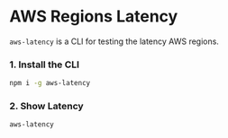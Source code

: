 # AWS Regions Latency

`aws-latency` is a CLI for testing the latency AWS regions.

### 1. Install the CLI

```bash
npm i -g aws-latency
```

### 2. Show Latency

```bash
aws-latency
```
